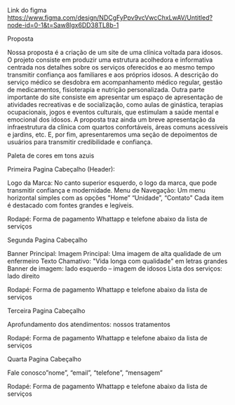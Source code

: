 Link do figma 
https://www.figma.com/design/NDCgFyPpv9vcVwcChxLwAV/Untitled?node-id=0-1&t=Saw8lgx6DD38TL8b-1
 


Proposta 

Nossa proposta é a criação de um site de uma clínica voltada para idosos. O projeto consiste em produzir uma estrutura acolhedora e informativa centrada nos detalhes sobre os serviços oferecidos e ao mesmo tempo transmitir confiança aos familiares e aos próprios idosos. A descrição do serviço médico se desdobra em acompanhamento médico regular, gestão de medicamentos, fisioterapia e nutrição personalizada. Outra parte importante do site consiste em apresentar um espaço de apresentação de atividades recreativas e de socialização, como aulas de ginástica, terapias ocupacionais, jogos e eventos culturais, que estimulam a saúde mental e emocional dos idosos. A proposta traz ainda um breve apresentação da infraestrutura da clínica com quartos confortáveis, áreas comuns acessíveis e jardins, etc. E, por fim, apresentaremos uma seção de depoimentos de usuários para transmitir credibilidade e confiança. 

Paleta de cores em tons azuis  


Primeira Pagina 
Cabeçalho (Header): 

Logo da Marca: No canto superior esquerdo, o logo da marca, que pode transmitir confiança e modernidade. 
Menu de Navegação: Um menu horizontal simples com as opções "Home” “Unidade”, “Contato" Cada item é destacado com fontes grandes e legíveis. 

Rodapé: 
Forma de pagamento 
Whattapp e telefone abaixo da lista de serviços 

 

Segunda Pagina 
Cabeçalho 

Banner Principal: 
Imagem Principal: Uma imagem de alta qualidade de um enfermeiro Texto Chamativo: "Vida longa com qualidade" em letras grandes 
Banner de imagem: lado esquerdo – imagem de idosos 
Lista dos serviços: lado direito  

Rodapé: 
Forma de pagamento 
Whattapp e telefone abaixo da lista de serviços 

 

 
Terceira Pagina 
Cabeçalho 

Aprofundamento dos atendimentos: nossos tratamentos 

Rodapé: 
Forma de pagamento 
Whattapp e telefone abaixo da lista de serviços 

 

 
Quarta Pagina 
Cabeçalho 

Fale conosco”nome”, “email”, “telefone”, “mensagem” 

Rodapé: 
Forma de pagamento 
Whattapp e telefone abaixo da lista de serviços 
